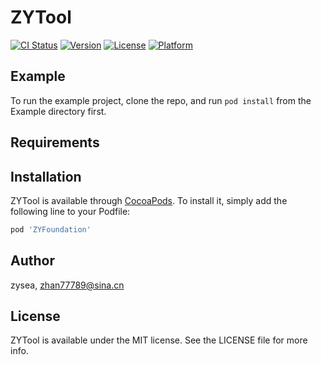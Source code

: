# ZYTool

[![CI Status](https://img.shields.io/travis/zysea/ZYTool.svg?style=flat)](https://travis-ci.org/zysea/ZYTool)
[![Version](https://img.shields.io/cocoapods/v/ZYTool.svg?style=flat)](https://cocoapods.org/pods/ZYTool)
[![License](https://img.shields.io/cocoapods/l/ZYTool.svg?style=flat)](https://cocoapods.org/pods/ZYTool)
[![Platform](https://img.shields.io/cocoapods/p/ZYTool.svg?style=flat)](https://cocoapods.org/pods/ZYTool)

## Example

To run the example project, clone the repo, and run `pod install` from the Example directory first.

## Requirements

## Installation

ZYTool is available through [CocoaPods](https://cocoapods.org). To install
it, simply add the following line to your Podfile:

```ruby
pod 'ZYFoundation'
```

## Author

zysea, zhan77789@sina.cn

## License

ZYTool is available under the MIT license. See the LICENSE file for more info.
